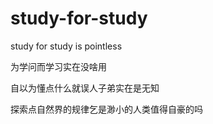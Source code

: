 # study-for-study
study for study is pointless

为学问而学习实在没啥用

自以为懂点什么就误人子弟实在是无知

探索点自然界的规律乞是渺小的人类值得自豪的吗
